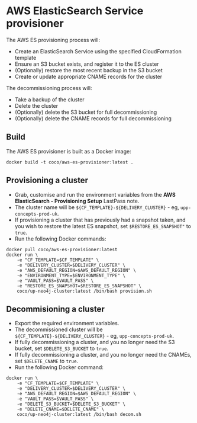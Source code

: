 # AWS ElasticSearch Service provisioner

The AWS ES provisioning process will:

 * Create an ElasticSearch Service using the specified CloudFormation template
 * Ensure an S3 bucket exists, and register it to the ES cluster
 * (Optionally) restore the most recent backup in the S3 bucket
 * Create or update appropriate CNAME records for the cluster

The decommissioning process will:

 * Take a backup of the cluster
 * Delete the cluster
 * (Optionally) delete the S3 bucket for full decommissioning
 * (Optionally) delete the CNAME records for full decommissioning

## Build
The AWS ES provisioner is built as a Docker image:

`docker build -t coco/aws-es-provisioner:latest .`

## Provisioning a cluster
- Grab, customise and run the environment variables from the **AWS ElasticSearch - Provisioning Setup** LastPass note.
- The cluster name will be `${CF_TEMPLATE}-${DELIVERY_CLUSTER}` - eg, `upp-concepts-prod-uk`.
- If provisioning a cluster that has previously had a snapshot taken, and you wish to restore the latest ES snapshot, set `$RESTORE_ES_SNAPSHOT"` to `true`.
- Run the following Docker commands:
```
docker pull coco/aws-es-provisioner:latest
docker run \
    -e "CF_TEMPLATE=$CF_TEMPLATE" \
    -e "DELIVERY_CLUSTER=$DELIVERY_CLUSTER" \
    -e "AWS_DEFAULT_REGION=$AWS_DEFAULT_REGION" \
    -e "ENVIRONMENT_TYPE=$ENVIRONMENT_TYPE" \
    -e "VAULT_PASS=$VAULT_PASS" \
    -e "RESTORE_ES_SNAPSHOT=$RESTORE_ES_SNAPSHOT" \
    coco/up-neo4j-cluster:latest /bin/bash provision.sh
```

## Decommisioning a cluster
- Export the required environment variables.
- The decommissioned cluster will be `${CF_TEMPLATE}-${DELIVERY_CLUSTER}` - eg, `upp-concepts-prod-uk`.
- If fully decommissioning a cluster, and you no longer need the S3 bucket, set `$DELETE_S3_BUCKET` to `true`.
- If fully decommissioning a cluster, and you no longer need the CNAMEs, set `$DELETE_CNAME` to `true`.
- Run the following Docker command:
```
docker run \
    -e "CF_TEMPLATE=$CF_TEMPLATE" \
    -e "DELIVERY_CLUSTER=$DELIVERY_CLUSTER" \
    -e "AWS_DEFAULT_REGION=$AWS_DEFAULT_REGION" \
    -e "VAULT_PASS=$VAULT_PASS" \
    -e "DELETE_S3_BUCKET=$DELETE_S3_BUCKET" \
    -e "DELETE_CNAME=$DELETE_CNAME" \
    coco/up-neo4j-cluster:latest /bin/bash decom.sh
```
